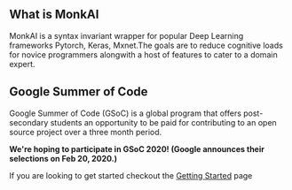 ## What is MonkAI

MonkAI is a syntax invariant wrapper for popular Deep Learning frameworks Pytorch, Keras, Mxnet.The goals are to reduce cognitive loads for novice programmers alongwith a host of features to cater to a domain expert.

## Google Summer of Code

Google Summer of Code (GSoC) is a global program that offers post-secondary students an opportunity to be paid for contributing to an open source project over a three month period.

<b>We're hoping to participate in GSoC 2020! (Google announces their selections on Feb 20, 2020.)</b>

If you are looking to get started checkout the [Getting Started](https://github.com/li8bot/gsoc2020/blob/master/GettingStarted.md) page

